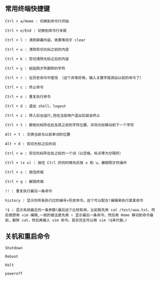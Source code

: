 ## 常用终端快捷键

	Ctrl + a/Home : 切换到命令行开始

	Ctrl + e/End : 切换到命令行末尾

	Ctrl + l : 清除屏幕内容，效果等同于 clear

	Ctrl + u : 清除剪切光标之前的内容

	Ctrl + k : 剪切清除光标之后的内容

	Ctrl + y : 粘贴刚才所删除的字符

	Ctrl + r : 在历史命令中查找 （这个非常好用，输入关键字就调出以前的命令了）

	Ctrl + c : 终止命令

	Ctrl + o : 重复执行命令

	Ctrl + d : 退出 shell，logout

	Ctrl + z : 转入后台运行,但在当前用户退出后就会终止

	Ctrl + t : 颠倒光标所在处及其之前的字符位置，并将光标移动到下一个字符

	Alt + t : 交换当前与以前单词的位置

	Alt + d : 剪切光标之后的词

	Ctrl + w : 剪切光标所在处之前的一个词（以空格、标点等为分隔符）

	Ctrl + (x u) : 按住 Ctrl 的同时再先后按 x 和 u，撤销刚才的操作

	Ctrl + s : 锁住终端

	Ctrl + q : 解锁终端

	!! : 重复执行最后一条命令

	history : 显示你所有执行过的编号+历史命令。这个可以配合!编辑来执行某某命令

	!$ : 显示系统最近的一条参数(最后这个比较有用，比如我先用 cat /test/aaa.txt，然后我想用 vim 编辑,一般的做法是先用 ↑ 显示最后一条命令，然后用 Home 移动到命令最前，删除 cat，然后再输入 vim 命令。其实完全可以用 vim !$来代替。)

## 关机和重启命令
	
	Shutdown
	
	Reboot
 	
	Halt
	
	poweroff
